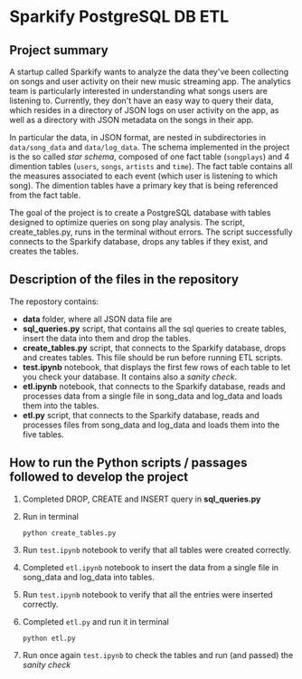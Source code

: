 # Sparkify PostgreSQL DB ETL

## Project summary
A startup called Sparkify wants to analyze the data they've been collecting on songs and user activity on their new music streaming app. The analytics team is particularly interested in understanding what songs users are listening to. Currently, they don't have an easy way to query their data, which resides in a directory of JSON logs on user activity on the app, as well as a directory with JSON metadata on the songs in their app.

In particular the data, in JSON format, are nested in subdirectories in `data/song_data` and `data/log_data`.
The schema implemented in the project is the so called *star schema*, composed of one fact table (`songplays`) and 4 dimention tables (`users`,
`songs`, `artists` and `time`). The fact table contains all the measures associated to each event (which user is listening to which song). The dimention tables have a primary key that is being referenced from the fact table.

The goal of the project is to create a PostgreSQL database with tables designed to optimize queries on song play analysis.
The script, create_tables.py, runs in the terminal without errors. The script successfully connects to the Sparkify database, drops any tables if they exist, and creates the tables.

## Description of the files in the repository
The repostory contains:
- **data** folder, where all JSON data file are
- **sql_queries.py** script, that contains all the sql queries to create tables, insert the data into them and drop the tables.
- **create_tables.py** script, that connects to the Sparkify database, drops and creates tables. This file should be run before running ETL scripts.
- **test.ipynb** notebook, that displays the first few rows of each table to let you check your database. It contains also a *sanity check*.
- **etl.ipynb** notebook, that connects to the Sparkify database, reads and processes data from a single file in song_data and log_data and loads them into the tables.
- **etl.py** script, that connects to the Sparkify database, reads and processes files from song_data and log_data and loads them into the five tables.

## How to run the Python scripts / passages followed to develop the project
1) Completed DROP, CREATE and INSERT query in **sql_queries.py**
2) Run in terminal 

    `` python create_tables.py 
    ``

3) Run `test.ipynb` notebook to verify that all tables were created correctly.
4) Completed `etl.ipynb` notebook to insert the data from a single file in song_data and log_data into tables.
5) Run `test.ipynb` notebook to verify that all the entries were inserted correctly.
6) Completed `etl.py` and run it in terminal  

    `` python etl.py 
    ``

7) Run once again `test.ipynb` to check the tables and run (and passed) the *sanity check*

